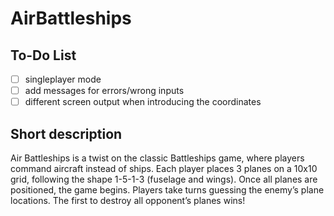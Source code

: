 # AirBattleships

## To-Do List

- [ ] singleplayer mode
- [ ] add messages for errors/wrong inputs
- [ ] different screen output when introducing the coordinates

## Short description

  Air Battleships is a twist on the classic Battleships game, where players command aircraft instead of ships. Each player places 3 planes on a 10x10 grid, following the shape 1-5-1-3 (fuselage and wings).
Once all planes are positioned, the game begins. Players take turns guessing the enemy’s plane locations. The first to destroy all opponent’s planes wins!
